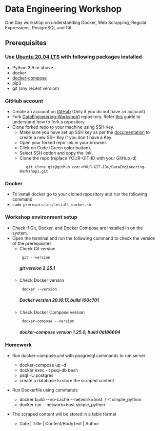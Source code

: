 # Data Engineering Workshop

One Day workshop on understanding Docker, Web Scrapping, Regular Expressions, PostgreSQL and Git.

## Prerequisites

### Use [Ubuntu 20.04 LTS](https://releases.ubuntu.com/focal/ubuntu-20.04.5-desktop-amd64.iso) with following packages installed
- Python 3.9 or above
- docker
- [docker-compose](https://docs.docker.com/compose/install/)
- pip3
- git (any recent version)

### GitHub account
- Create an account on [GitHub](https://github.com/join) (Only if you do not have an account)
- Fork [DataEngineering-Workshop1](https://github.com/UniCourt/DataEngineering-Workshop1) repository. Refer [this](https://docs.github.com/en/get-started/quickstart/fork-a-repo) guide to understand how to fork a repository
- Clone forked repo to your machine using SSH Key. 
  - Make sure you have set up SSH key as per the [documentation](https://docs.github.com/en/authentication/connecting-to-github-with-ssh/generating-a-new-ssh-key-and-adding-it-to-the-ssh-agent) to create a new SSH Key if you don't have a Key.
  - Open your forked repo link in your browser. 
  - Click on Code (Green color button).
  - Select SSH option and copy the link.
  - Clone the repo (replace YOUR-GIT-ID with your GitHub id)
    ```
       git clone git@github.com:<YOUR-GIT-ID>/DataEngineering-Workshop1.git
    ```

### Docker
- To install docker go to your cloned repository and run the following command
- `sudo prerequisites/install_docker.sh`

### Workshop environment setup 
 - Check if Git, Docker, and Docker Compose are installed in on the system. 
 - Open the terminal and run the following command to check the version of the prerequisites
   - Check Git version 
      ```
       git --version
      ```
     #####  **_git version 2.25.1_**
   -  Check Docker version
      ```
       docker --version
      ```
      ##### **_Docker version 20.10.17, build 100c701_**
   - Check Docker Compose version
      ```
       docker-compose --version
      ```
     ##### **_docker-compose version 1.25.0, build 0a186604_**
     
 ### Homework
  - Run docker-compose.yml with posgresql commands to run server 
    - docker-compose up -d
    - docker exec -it psql-db bash
    - psql -U postgres
     - create a database to store the scraped content
     
  - Run Dockerfile using commands

    - docker build --no-cache --network=host ./ -t simple_python       
    - docker run --network=host simple_python
    
  - The scraped content will be stored in a table format 
    - Date | Title | Content/BodyText | Author
  
  
